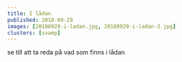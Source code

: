 ```yaml
---
title: I lådan
published: 2018-09-29
images: [20180929-i-ladan.jpg, 20180929-i-ladan-2.jpg]
clusters: [svamp]
---
```


se till att ta reda på vad som finns i lådan
